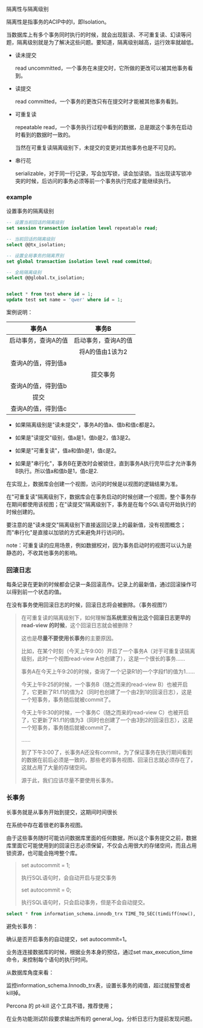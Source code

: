 隔离性与隔离级别

隔离性是指事务的ACIP中的I，即Isolation。

当数据库上有多个事务同时执行的时候，就会出现脏读、不可重复读、幻读等问题，隔离级别就是为了解决这些问题。要知道，隔离级别越高，运行效率就越低。

- 读未提交

  read uncommitted，一个事务在未提交时，它所做的更改可以被其他事务看到。

- 读提交

  read committed，一个事务的更改只有在提交时才能被其他事务看到。

- 可重复读

  repeatable read，一个事务执行过程中看到的数据，总是跟这个事务在启动时看到的数据时一致的。

  当然在可重复读隔离级别下，未提交的变更对其他事务也是不可见的。

- 串行花

  serializable，对于同一行记录，写会加写锁，读会加读锁。当出现读写锁冲突的时候，后访问的事务必须等前一个事务执行完成才能继续执行。



### example

设置事务的隔离级别

```sql
-- 设置当前回话的隔离级别
set session transaction isolation level repeatable read;

-- 当前回话的隔离级别
select @@tx_isolation;

-- 设置全局事务的隔离界别
set global transaction isolation level read committed;

-- 全局隔离级别
select @@global.tx_isolation;


select * from test where id = 1;
update test set name = 'qwer' where id = 1;
```



案例说明：

|        事务A        |        事务B        |
| :-----------------: | :-----------------: |
| 启动事务，查询A的值 | 启动事务，查询A的值 |
|                     |   将A的值由1该为2   |
| 查询A的值，得到值a  |                     |
|                     |      提交事务       |
| 查询A的值，得到值b  |                     |
|        提交         |                     |
| 查询A的值，得到值c  |                     |

- 如果隔离级别是"读未提交"，事务A的值a、值b和值c都是2。

- 如果是"读提交"级别，值a是1，值b是2，值3是2。
- 如果是"可重复读"，值a和值b是1，值c是2。
- 如果是"串行化"，事务B在更改时会被锁住，直到事务A执行完毕后才允许事务B执行。所以值a和值b是1，值c是2.

在实现上，数据库会创建一个视图，访问的时候是以视图的逻辑结果为准。

在"可重复读"隔离级别下，数据库会在事务启动的时候创建一个视图，整个事务存在期间都使用该视图；在"读提交"隔离级别下，事务是在每个SQL语句开始执行的时候创建的。

要注意的是"读未提交"隔离级别下直接返回记录上的最新值，没有视图概念；而"串行化"是直接以加锁的方式来避免并行访问的。



note：可重复读的应用场景，例如数据校对，因为事务启动时的视图可以认为是静态的，不收其他事务的影响。



### 回滚日志

每条记录在更新的时候都会记录一条回滚高作。记录上的最新值，通过回滚操作可以得到前一个状态的值。



在没有事务使用回滚日志的时候，回滚日志将会被删除。（事务视图?）



>   在可重复读的隔离级别下，如何理解**当系统里没有比这个回滚日志更早的 read-view 的时候**，这个回滚日志就会被删除？
>
> 这也是**尽量不要使用长事务**的主要原因。
>
> 比如，在某个时刻（今天上午9:00）开启了一个事务A（对于可重复读隔离级别，此时一个视图read-view A也创建了），这是一个很长的事务……
>
> 事务A在今天上午9:20的时候，查询了一个记录R1的一个字段f1的值为1……
>
> 今天上午9:25的时候，一个事务B（随之而来的read-view B）也被开启了，它更新了R1.f1的值为2（同时也创建了一个由2到1的回滚日志），这是一个短事务，事务随后就被commit了。
>
> 今天上午9:30的时候，一个事务C（随之而来的read-view C）也被开启了，它更新了R1.f1的值为3（同时也创建了一个由3到2的回滚日志），这是一个短事务，事务随后就被commit了。
>
> ……
>
> 到了下午3:00了，长事务A还没有commit，为了保证事务在执行期间看到的数据在前后必须是一致的，那些老的事务视图、回滚日志就必须存在了，这就占用了大量的存储空间。
>
> 源于此，我们应该尽量不要使用长事务。  



### 长事务

长事务就是从事务开始到提交，这期间时间很长

在系统中存在着很老的事务视图。

由于这些事务随时可能访问数据库里面的任何数据，所以这个事务提交之前，数据库里面它可能使用到的回滚日志必须保留，不仅会占用很大的存储空间，而且占用锁资源，也可能会拖垮整个库。



> set autocommit = 1;
>
> 执行SQL语句时，会自动开启与提交事务
>
> set autocommit = 0;
>
> 执行SQL语句时，只会启动事务，但是不会自动提交。



```sql
select * from information_schema.innodb_trx TIME_TO_SEC(timdiff(now(), trx_started) > 50
```



避免长事务：

确认是否开启事务的自动提交，set autocommit=1。

业务连连接数据库的时候，根据业务本身的预估，通过set max_execution_time命令，来控制每个语句的执行时间。

从数据库角度来看：

监控information_schema.Innodb_trx表，设置长事务的阈值，超过就报警或者kill掉。

Percona 的 pt-kill 这个工具不错，推荐使用；

在业务功能测试阶段要求输出所有的 general_log，分析日志行为提前发现问题。











